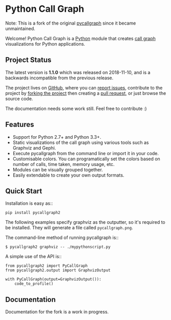 # Python Call Graph

Note: This is a fork of the original [pycallgraph](https://github.com/gak/pycallgraph) since it became unmaintained.

Welcome! Python Call Graph is a [Python](http://www.python.org) module that creates [call graph](http://en.wikipedia.org/wiki/Call_graph) visualizations for Python applications.

## Project Status

The latest version is **1.1.0** which was released on 2018-11-10, and is a backwards incompatible from the previous release.

The project lives on [GitHub](https://github.com/daneads/pycallgraph2), where you can [report issues](https://github.com/daneads/pycallgraph2/issues), contribute to the project by [forking the project](https://help.github.com/articles/fork-a-repo) then creating a [pull request](https://help.github.com/articles/using-pull-requests), or just browse the source code.

The documentation needs some work still. Feel free to contribute :)

## Features

* Support for Python 2.7+ and Python 3.3+.
* Static visualizations of the call graph using various tools such as Graphviz and Gephi.
* Execute pycallgraph from the command line or import it in your code.
* Customisable colors. You can programatically set the colors based on number of calls, time taken, memory usage, etc.
* Modules can be visually grouped together.
* Easily extendable to create your own output formats.

## Quick Start

Installation is easy as::

    pip install pycallgraph2

The following examples specify graphviz as the outputter, so it's required to be installed. They will generate a file called `pycallgraph.png`.

The command-line method of running pycallgraph is::

    $ pycallgraph2 graphviz -- ./mypythonscript.py

A simple use of the API is::

    from pycallgraph2 import PyCallGraph
    from pycallgraph2.output import GraphvizOutput

    with PyCallGraph(output=GraphvizOutput()):
        code_to_profile()

## Documentation

Documentation for the fork is a work in progress.
